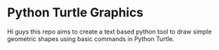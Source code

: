 # Python Turtle Graphics

Hi guys this repo aims to create a text based python tool to draw simple geometric shapes using basic commands in Python Turtle.
